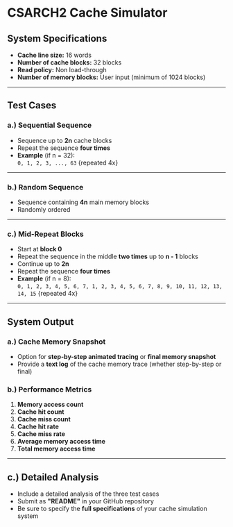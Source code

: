# **CSARCH2 Cache Simulator**

## **System Specifications**
- **Cache line size:** 16 words  
- **Number of cache blocks:** 32 blocks  
- **Read policy:** Non load-through  
- **Number of memory blocks:** User input (minimum of 1024 blocks)  

---

## **Test Cases**
### **a.) Sequential Sequence**  
- Sequence up to **2n** cache blocks  
- Repeat the sequence **four times**  
- **Example** (if n = 32):  
  `0, 1, 2, 3, ..., 63` {repeated 4x}  

---

### **b.) Random Sequence**  
- Sequence containing **4n** main memory blocks  
- Randomly ordered  

---

### **c.) Mid-Repeat Blocks**  
- Start at **block 0**  
- Repeat the sequence in the middle **two times** up to **n - 1** blocks  
- Continue up to **2n**  
- Repeat the sequence **four times**  
- **Example** (if n = 8):  
  `0, 1, 2, 3, 4, 5, 6, 7, 1, 2, 3, 4, 5, 6, 7, 8, 9, 10, 11, 12, 13, 14, 15` {repeated 4x}  

---

## **System Output**
### **a.) Cache Memory Snapshot**  
- Option for **step-by-step animated tracing** or **final memory snapshot**  
- Provide a **text log** of the cache memory trace (whether step-by-step or final)  

### **b.) Performance Metrics**  
1. **Memory access count**  
2. **Cache hit count**  
3. **Cache miss count**  
4. **Cache hit rate**  
5. **Cache miss rate**  
6. **Average memory access time**  
7. **Total memory access time**  

---

## **c.) Detailed Analysis**  
- Include a detailed analysis of the three test cases  
- Submit as **"README"** in your GitHub repository  
- Be sure to specify the **full specifications** of your cache simulation system  
